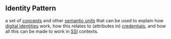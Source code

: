## Identity Pattern

a set of <a href="https://essif-lab.github.io/framework/docs/terms/concept" hovertext="Concept: the ideas/thoughts behind a classification of Entities (what makes Entities in that class 'the same').">concepts</a> and other <a href="https://tno-terminology-design.github.io/tev2-specifications/docs/terms/semantic-unit" hovertext="a basic building block of meaning or representation that exists within the 'mind' of a party, e.g., a concept, relation, or property. Parties use terms (words/phrases) to refer to these intangible building blocks.">semantic units</a> that can be used to explain how <a href="https://essif-lab.github.io/framework/docs/terms/identity" hovertext="Identity (of an Entity): the combined Knowledge about that Entity of all Parties, i.e. the union of all Partial Identities of which that Entity is the Subject.">digital identities</a> work, how this relates to (attributes in) <a href="https://essif-lab.github.io/framework/docs/terms/credential" hovertext="Credential: data, representing a set of Assertions (claims, statements), authored and signed by, or on behalf of, a specific Party.">credentials</a>, and how all this can be made to work in <a href="https://essif-lab.github.io/framework/docs/terms/ssi" hovertext="SSI (Self-Sovereign Identity): a term that has many different interpretations, and that we use to refer to concepts/ideas, architectures, processes and technologies that aim to support (autonomous) Parties as they negotiate and execute electronic Transactions with one another.">SSI</a> contexts.

